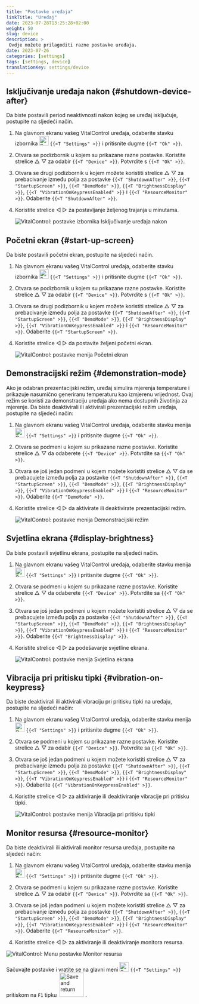 ```yaml
---
title: "Postavke uređaja"
linkTitle: "Uređaj"
date: 2023-07-28T13:25:28+02:00
weight: 50
slug: device
description: >
 Ovdje možete prilagoditi razne postavke uređaja.
date: 2023-07-26
categories: [settings]
tags: [settings, device]
translationKey: settings/device
---
```

## Isključivanje uređaja nakon {#shutdown-device-after}
Da biste postavili period neaktivnosti nakon kojeg se uređaj isključuje, postupite na sljedeći način.

1. Na glavnom ekranu vašeg VitalControl uređaja, odaberite stavku izbornika <img src="/icons/gear.svg" width="25" align="bottom" alt="Settings" /> `{{<T "Settings" >}}` i pritisnite dugme `{{<T "Ok" >}}`.

2. Otvara se podizbornik u kojem su prikazane razne postavke. Koristite strelice △ ▽ za odabir `{{<T "Device" >}}`. Potvrdite s `{{<T "Ok" >}}`.

3. Otvara se drugi podizbornik u kojem možete koristiti strelice △ ▽ za prebacivanje između polja za postavke `{{<T "ShutdownAfter" >}}`, `{{<T "StartupScreen" >}}`, `{{<T "DemoMode" >}}`, `{{<T "BrightnessDisplay" >}}`, `{{<T "VibrationOnKeypressEnabled" >}}` i `{{<T "ResourceMonitor" >}}`. Odaberite `{{<T "ShutdownAfter" >}}`.

4. Koristite strelice ◁ ▷ za postavljanje željenog trajanja u minutama.

    ![VitalControl: postavke izbornika Isključivanje uređaja nakon](../images/shutdowndeviceafter.png "Isključivanje uređaja nakon")

## Početni ekran {#start-up-screen}

Da biste postavili početni ekran, postupite na sljedeći način.

1. Na glavnom ekranu vašeg VitalControl uređaja, odaberite stavku izbornika <img src="/icons/gear.svg" width="25" align="bottom" alt="Settings" /> `{{<T "Settings" >}}` i pritisnite dugme `{{<T "Ok" >}}`.

2. Otvara se podizbornik u kojem su prikazane razne postavke. Koristite strelice △ ▽ za odabir `{{<T "Device" >}}`. Potvrdite s `{{<T "Ok" >}}`.

3. Otvara se drugi podizbornik u kojem možete koristiti strelice △ ▽ za prebacivanje između polja za postavke `{{<T "ShutdownAfter" >}}`, `{{<T "StartupScreen" >}}`, `{{<T "DemoMode" >}}`, `{{<T "BrightnessDisplay" >}}`, `{{<T "VibrationOnKeypressEnabled" >}}` i `{{<T "ResourceMonitor" >}}`. Odaberite `{{<T "StartupScreen" >}}`.

4. Koristite strelice ◁ ▷ da postavite željeni početni ekran.

    ![VitalControl: postavke menija Početni ekran](../images/startupscreen.png "Početni ekran")

## Demonstracijski režim {#demonstration-mode}

Ako je odabran prezentacijski režim, uređaj simulira mjerenja temperature i prikazuje nasumično generiranu temperaturu kao izmjerenu vrijednost. Ovaj režim se koristi za demonstraciju uređaja ako nema dostupnih životinja za mjerenje. Da biste deaktivirali ili aktivirali prezentacijski režim uređaja, postupite na sljedeći način:

1. Na glavnom ekranu vašeg VitalControl uređaja, odaberite stavku menija <img src="/icons/gear.svg" width="25" align="bottom" alt="Postavke" /> `{{<T "Settings" >}}` i pritisnite dugme `{{<T "Ok" >}}`.

2. Otvara se podmeni u kojem su prikazane razne postavke. Koristite strelice △ ▽ da odaberete `{{<T "Device" >}}`. Potvrdite sa `{{<T "Ok" >}}`.

3. Otvara se još jedan podmeni u kojem možete koristiti strelice △ ▽ da se prebacujete između polja za postavke `{{<T "ShutdownAfter" >}}`, `{{<T "StartupScreen" >}}`, `{{<T "DemoMode" >}}`, `{{<T "BrightnessDisplay" >}}`, `{{<T "VibrationOnKeypressEnabled" >}}` i `{{<T "ResourceMonitor" >}}`. Odaberite `{{<T "DemoMode" >}}`.

4. Koristite strelice ◁ ▷ da aktivirate ili deaktivirate prezentacijski režim.

    ![VitalControl: postavke menija Demonstracijski režim](../images/demonstrationmode.png "Demonstracijski režim")

## Svjetlina ekrana {#display-brightness}

Da biste postavili svjetlinu ekrana, postupite na sljedeći način.

1. Na glavnom ekranu vašeg VitalControl uređaja, odaberite stavku menija <img src="/icons/gear.svg" width="25" align="bottom" alt="Postavke" /> `{{<T "Settings" >}}` i pritisnite dugme `{{<T "Ok" >}}`.

2. Otvara se podmeni u kojem su prikazane razne postavke. Koristite strelice △ ▽ da odaberete `{{<T "Device" >}}`. Potvrdite sa `{{<T "Ok" >}}`.

3. Otvara se još jedan podmeni u kojem možete koristiti strelice △ ▽ da se prebacujete između polja za postavke `{{<T "ShutdownAfter" >}}`, `{{<T "StartupScreen" >}}`, `{{<T "DemoMode" >}}`, `{{<T "BrightnessDisplay" >}}`, `{{<T "VibrationOnKeypressEnabled" >}}` i `{{<T "ResourceMonitor" >}}`. Odaberite `{{<T "BrightnessDisplay" >}}`.

4. Koristite strelice ◁ ▷ za podešavanje svjetline ekrana.

    ![VitalControl: postavke menija Svjetlina ekrana](../images/displaybrightness.png "Svjetlina ekrana")

## Vibracija pri pritisku tipki {#vibration-on-keypress}

Da biste deaktivirali ili aktivirali vibraciju pri pritisku tipki na uređaju, postupite na sljedeći način:

1. Na glavnom ekranu vašeg VitalControl uređaja, odaberite stavku menija <img src="/icons/gear.svg" width="25" align="bottom" alt="Postavke" /> `{{<T "Settings" >}}` i pritisnite dugme `{{<T "Ok" >}}`.

2. Otvara se podmeni u kojem su prikazane razne postavke. Koristite strelice △ ▽ za odabir `{{<T "Device" >}}`. Potvrdite sa `{{<T "Ok" >}}`.

3. Otvara se još jedan podmeni u kojem možete koristiti strelice △ ▽ za prebacivanje između polja za postavke `{{<T "ShutdownAfter" >}}`, `{{<T "StartupScreen" >}}`, `{{<T "DemoMode" >}}`, `{{<T "BrightnessDisplay" >}}`, `{{<T "VibrationOnKeypressEnabled" >}}` i `{{<T "ResourceMonitor" >}}`. Odaberite `{{<T "VibrationOnKeypressEnabled" >}}`.

4. Koristite strelice ◁ ▷ za aktiviranje ili deaktiviranje vibracije pri pritisku tipki.

    ![VitalControl: postavke menija Vibracija pri pritisku tipki](../images/vibrationonkeypress.png "Vibracija pri pritisku tipki")

## Monitor resursa {#resource-monitor}

Da biste deaktivirali ili aktivirali monitor resursa uređaja, postupite na sljedeći način:

1. Na glavnom ekranu vašeg VitalControl uređaja, odaberite stavku menija <img src="/icons/gear.svg" width="25" align="bottom" alt="Postavke" /> `{{<T "Settings" >}}` i pritisnite dugme `{{<T "Ok" >}}`.

2. Otvara se podmeni u kojem su prikazane razne postavke. Koristite strelice △ ▽ za odabir `{{<T "Device" >}}`. Potvrdite sa `{{<T "Ok" >}}`.

3. Otvara se još jedan podmeni u kojem možete koristiti strelice △ ▽ za prebacivanje između polja za postavke `{{<T "ShutdownAfter" >}}`, `{{<T "StartupScreen" >}}`, `{{<T "DemoMode" >}}`, `{{<T "BrightnessDisplay" >}}`, `{{<T "VibrationOnKeypressEnabled" >}}` i `{{<T "ResourceMonitor" >}}`. Odaberite `{{<T "ResourceMonitor" >}}`.

4. Koristite strelice ◁ ▷ za aktiviranje ili deaktiviranje monitora resursa.

![VitalControl: Menu postavke Monitor resursa](../images/resourcemonitor.png "Monitor resursa")

Sačuvajte postavke i vratite se na glavni meni <img src="/icons/gear.svg" width="25" align="bottom" alt="Settings" /> `{{<T "Settings" >}}` pritiskom na `F1` tipku &nbsp;<img src="/icons/footer/save_exit.svg" width="65" align="bottom" alt="Save and return" />&nbsp;.
